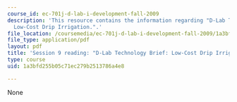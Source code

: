 ```yaml
---
course_id: ec-701j-d-lab-i-development-fall-2009
description: 'This resource contains the information regarding "D-Lab Technology Brief:
  Low-Cost Drip Irrigation.".'
file_location: /coursemedia/ec-701j-d-lab-i-development-fall-2009/1a3bfd255b05c71ec279b2513786a4e8_MITEC_701JF09_read09_smith.pdf
file_type: application/pdf
layout: pdf
title: 'Session 9 reading: "D-Lab Technology Brief: Low-Cost Drip Irrigation."'
type: course
uid: 1a3bfd255b05c71ec279b2513786a4e8

---
```

None